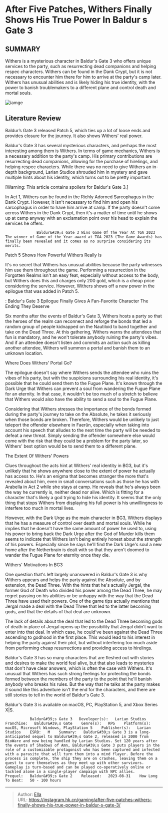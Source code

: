 # After Five Patches, Withers Finally Shows His True Power In Baldur s Gate 3


## SUMMARY 



  Withers is a mysterious character in Baldur&#39;s Gate 3 who offers unique services to the party, such as resurrecting dead companions and helping respec characters.   Withers can be found in the Dank Crypt, but it is not necessary to encounter him there for him to arrive at the party&#39;s camp later.   Withers has unusual abilities and is likely hiding his true identity, with the power to banish troublemakers to a different plane and control death and mortal souls.  

![iamge](https://static1.srcdn.com/wordpress/wp-content/uploads/2023/08/baldur-s-gate-3-co-op-camp.jpg)

## Literature Review

Baldur’s Gate 3 released Patch 5, which ties up a lot of loose ends and provides closure for the journey. It also shows Withers’ real power.




Baldur&#39;s Gate 3 has several mysterious characters, and perhaps the most interesting among them is Withers. In terms of game mechanics, Withers is a necessary addition to the party&#39;s camp. His primary contributions are resurrecting dead companions, allowing for the purchase of hirelings, and helping respec characters. While there was no need to give Withers an in-depth background, Larian Studios shrouded him in mystery and gave multiple hints about his identity, which turns out to be pretty important.




[Warning: This article contains spoilers for Baldur&#39;s Gate 3.]

In Act 1, Withers can be found in the Richly Adorned Sarcophagus in the Dank Crypt. However, it isn&#39;t necessary to find him and open his sarcophagus in order to have him arrive at camp. If the party doesn&#39;t come across Withers in the Dank Crypt, then it&#39;s a matter of time until he shows up at camp anyway with an exclamation point over his head to explain the services he offers.

                  Baldur&#39;s Gate 3 Wins Game Of The Year At TGA 2023   The winner of Game of the Year award at TGA 2023 (The Game Awards) has finally been revealed and it comes as no surprise considering its merits.   


 Patch 5 Shows How Powerful Withers Really Is 
         

It&#39;s no secret that Withers has unusual abilities because the party witnesses him use them throughout the game. Performing a resurrection in the Forgotten Realms isn&#39;t an easy feat, especially without access to the body, but Withers does this and charges only 200 gold, which is a cheap price considering the service. However, Withers shows off a new power in the epilogue that was added in Patch 5.




 : Baldur&#39;s Gate 3 Epilogue Finally Gives A Fan-Favorite Character The Ending They Deserve

Six months after the events of Baldur&#39;s Gate 3, Withers hosts a party so that the heroes of the realm can reconnect and reforge the bonds that led a random group of people kidnapped on the Nautiloid to band together and take on the Dead Three. At this gathering, Withers warns the attendees that fun is mandatory, and he won&#39;t tolerate anybody ruining the party&#39;s vibes. And if an attendee doesn&#39;t listen and commits an action such as killing another attendee, Withers will summon a portal and banish them to an unknown location.



 Where Does Withers&#39; Portal Go? 
          

The epilogue doesn&#39;t say where Withers sends the attendee who ruins the vibes of his party, but with the suspicions surrounding his real identity, it&#39;s possible that he could send them to the Fugue Plane. It&#39;s known through the Dark Urge that Withers can prevent a soul from wandering the Fugue Plane for an eternity. In that case, it wouldn&#39;t be too much of a stretch to believe that Withers would also have the ability to send a soul to the Fugue Plane.




Considering that Withers stresses the importance of the bonds formed during the party&#39;s journey to take on the Absolute, he takes it seriously when those bonds are broken. Therefore, Withers would be unlikely to just teleport the offender elsewhere in Faerûn, especially when taking into account his speech that alludes to the next time the party will be needed to defeat a new threat. Simply sending the offender somewhere else would come with the risk that they could be a problem for the party later, so Withers&#39; best option would be to send them to a different plane.



 The Extent Of Withers&#39; Powers 
          

Clues throughout the acts hint at Withers&#39; real identity in BG3, but it&#39;s unlikely that he shows anywhere close to the extent of power he actually has access to. He&#39;s an enigma that becomes stranger the more that&#39;s revealed about him, even in small conversations such as those he has with Arabella in Act 2 while she stays at camp. He reveals that he&#39;s always been the way he currently is, neither dead nor alive. Which is fitting for a character that&#39;s likely a god trying to hide his identity. It seems that the only thing that stops Withers from displaying his full power is his unwillingness to interfere too much in mortal lives.




However, with the Dark Urge as the main character in BG3, Withers displays that he has a measure of control over death and mortal souls. While he implies that he doesn&#39;t have the same amount of power he used to, using his power to bring back the Dark Urge after the God of Murder kills them seems to indicate that Withers isn&#39;t being entirely honest about the strength of his powers. Especially since he says he&#39;ll find the Dark Urge&#39;s soul a new home after the Netherbrain is dealt with so that they aren&#39;t doomed to wander the Fugue Plane for eternity once they die.



 Withers&#39; Motivations In BG3 
          

One question that&#39;s left largely unanswered in Baldur&#39;s Gate 3 is why Withers appears and helps the party against the Absolute, and by extension, the Dead Three. With the hints that he&#39;s actually Jergal, the former God of Death who divided his power among the Dead Three, he may regret passing on his abilities or be unhappy with the way that the Dead Three have used their powers. One of the game tips actually mentions that Jergal made a deal with the Dead Three that led to the latter becoming gods, and that the details of that deal are unknown.




The lack of details about the deal that led to the Dead Three becoming gods of death in place of Jergal opens up the possibility that Jergal didn&#39;t want to enter into that deal. In which case, he could&#39;ve been against the Dead Three ascending to godhood in the first place. This would lead to his interest in helping the party against their plot, but without interfering too much aside from performing cheap resurrections and providing access to hirelings.

Baldur&#39;s Gate 3 has so many characters that are fleshed out with stories and desires to make the world feel alive, but that also leads to mysteries that don&#39;t have clear answers, which is often the case with Withers. It&#39;s unusual that Withers has such strong feelings for protecting the bonds formed between the members of the party to the point that he&#39;ll banish anybody who breaks his rules. But the way that he talks at the party makes it sound like this adventure isn&#39;t the end for the characters, and there are still stories to tell in the world of Baldur&#39;s Gate 3.






Baldur&#39;s Gate 3 is available on macOS, PC, PlayStation 5, and Xbox Series X|S.




               Baldur&#39;s Gate 3   Developer(s):   Larian Studios    Franchise:   Baldur&#39;s Gate    Genre(s):   RPG    Platform(s):   macOS, Microsoft Windows, PlayStation 5    Publisher(s):   Larian Studios    ESRB:   M    Summary:   Baldur&#39;s Gate 3 is a long-anticipated sequel to Baldur&#39;s Gate 2, released in 2000 from BioWare and now being handled by Larian Studios. Set 120 years after the events of Shadows of Amn, Baldur&#39;s Gate 3 puts players in the role of a customizable protagonist who has been captured and infected with a parasite that will turn them into a mind flayer. Before the process is complete, the ship they are on crashes, leaving them on a quest to cure themselves as they meet up with other survivors. Gameplay is turn-based and can be played co-operatively online or tackled alone in a single-player campaign with NPC allies.     Prequel:   Baldur&#39;s Gate 2    Released:   2023-08-31    How Long To Beat:   50 - 100 hours      

---

> Author: [Ella](https://instagram.hk.cn/)  
> URL: https://instagram.hk.cn/gaming/after-five-patches-withers-finally-shows-his-true-power-in-baldur-s-gate-3/  

